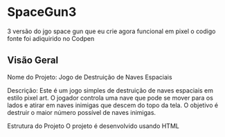 # SpaceGun3
3 versão do jgo space gun que eu crie agora funcional em pixel o codigo fonte foi adiquirido no Codpen 

## Visão Geral
Nome do Projeto: Jogo de Destruição de Naves Espaciais

Descrição: Este é um jogo simples de destruição de naves espaciais em estilo pixel art. O jogador controla uma nave que pode se mover para os lados e atirar em naves inimigas que descem do topo da tela. O objetivo é destruir o maior número possível de naves inimigas.

Estrutura do Projeto
O projeto é desenvolvido usando HTML
